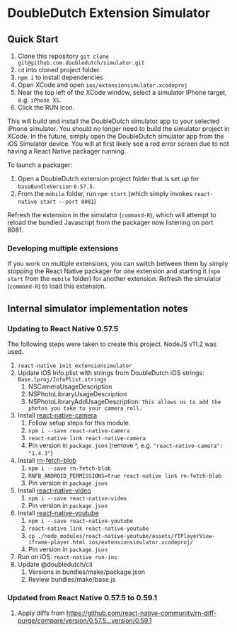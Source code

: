 DoubleDutch Extension Simulator
===============================

## Quick Start

1. Clone this repository `git clone git@github.com:doubledutch/simulator.git`
1. `cd` into cloned project folder.
1. `npm i` to install dependencies
1. Open XCode and open `ios/extensionsimulator.xcodeproj`
1. Near the top left of the XCode window, select a simulator iPhone target, e.g. `iPhone XS`.
1. Click the RUN icon.

This will build and install the DoubleDutch simulator app to your selected iPhone simulator.
You should no longer need to build the simulator project in XCode. In the future, simply open
the DoubleDutch simulator app from the iOS Simulator device.
You will at first likely see a red error screen due to not having a React Native packager running.

To launch a packager:

1. Open a DoubleDutch extension project folder that is set up for `baseBundleVersion` `0.57.5`.
1. From the `mobile` folder, run `npm start` (which simply invokes `react-native start --port 8081`)

Refresh the extension in the simulator (`command-R`), which will attempt to reload the
bundled Javascript from the packager now listening on port 8081.

### Developing multiple extensions

If you work on multiple extensions, you can switch between them by simply stopping the
React Native packager for one extension and starting it (`npm start` from the `mobile` folder)
for another extension. Refresh the simulator (`command-R`) to load this extension.

## Internal simulator implementation notes

### Updating to React Native 0.57.5

The following steps were taken to create this project.
NodeJS v11.2 was used.

1. `react-native init extensionsimulator`
1. Update iOS Info.plist with strings from DoubleDutch iOS strings: `Base.lproj/InfoPlist.strings`
   1. NSCameraUsageDescription
   1. NSPhotoLibraryUsageDescription
   1. NSPhotoLibraryAddUsageDescription: `This allows us to add the photos you take to your camera roll.`
1. Install [react-native-camera](https://www.npmjs.com/package/react-native-camera)
   1. Follow setup steps for this module.
   1. `npm i --save react-native-camera`
   1. `react-native link react-native-camera`
   1. Pin version in `package.json` (remove ^, e.g. `"react-native-camera": "1.4.3"`)
1. Install [rn-fetch-blob](https://www.npmjs.com/package/rn-fetch-blob)
   1. `npm i --save rn-fetch-blob`
   1. `RNFB_ANDROID_PERMISSIONS=true react-native link rn-fetch-blob`
   1. Pin version in `package.json`
1. Install [react-native-video](https://www.npmjs.com/package/react-native-video)
   1. `npm i --save react-native-video`
   1. Pin version in `package.json`
1. Install [react-native-youtube](https://www.npmjs.com/package/react-native-youtube)
   1. `npm i --save react-native-youtube`
   1. `react-native link react-native-youtube`
   1. `cp ./node_modules/react-native-youtube/assets/YTPlayerView-iframe-player.html ios/extensionsimulator.xcodeproj/`
   1. Pin version in `package.json`
1. Run on iOS: `react-native run-ios`
1. Update @doubledutch/cli
   1. Versions in bundles/make/package.json
   1. Review bundles/make/base.js

### Updated from React Native 0.57.5 to 0.59.1

1. Apply diffs from https://github.com/react-native-community/rn-diff-purge/compare/version/0.57.5...version/0.59.1